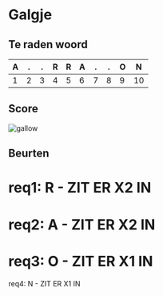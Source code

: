 # Galgje

## Te raden woord

|A|.|.|R|R|A|.|.|O|N |
|-|-|-|-|-|-|-|-|-|- |
|1|2|3|4|5|6|7|8|9|10|

## Score
![gallow](./images/1.png)

## Beurten

req1: R - ZIT ER X2 IN
=======
req2: A - ZIT ER X2 IN
=======
req3: O - ZIT ER X1 IN
=======
req4: N - ZIT ER X1 IN
